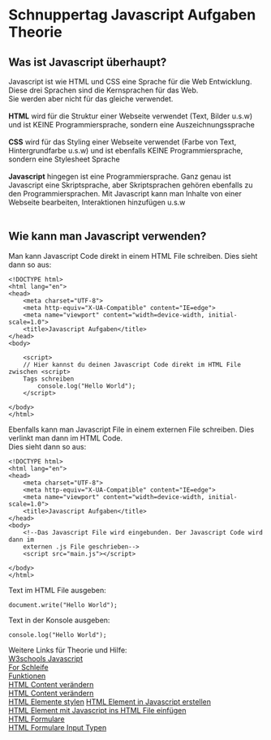 <h1>Schnuppertag Javascript Aufgaben Theorie</h1>

<h2>Was ist Javascript überhaupt?</h2>
Javascript ist wie HTML und CSS eine Sprache für die Web Entwicklung. Diese drei Sprachen sind die Kernsprachen für das Web.<br>
Sie werden aber nicht für das gleiche verwendet.<br><br>
<b>HTML</b> wird für die Struktur einer Webseite verwendet (Text, Bilder u.s.w) und ist KEINE Programmiersprache, sondern eine Auszeichnungssprache <br><br>
<b>CSS</b> wird für das Styling einer Webseite verwendet (Farbe von Text, Hintergrundfarbe u.s.w) und ist ebenfalls KEINE Programmiersprache, sondern eine Stylesheet Sprache <br><br>
<b>Javascript</b> hingegen ist eine Programmiersprache. Ganz genau ist Javascript eine Skriptsprache, aber Skriptsprachen gehören ebenfalls zu den Programmiersprachen.
Mit Javascript kann man Inhalte von einer Webseite bearbeiten, Interaktionen hinzufügen u.s.w
<br><br>
<h2>Wie kann man Javascript verwenden?</h2>
Man kann Javascript Code direkt in einem HTML File schreiben.
Dies sieht dann so aus:

```
<!DOCTYPE html>
<html lang="en">
<head>
    <meta charset="UTF-8">
    <meta http-equiv="X-UA-Compatible" content="IE=edge">
    <meta name="viewport" content="width=device-width, initial-scale=1.0">
    <title>Javascript Aufgaben</title>
</head>
<body>

    <script>
    // Hier kannst du deinen Javascript Code direkt im HTML File zwischen <script>
    Tags schreiben
        console.log("Hello World");
    </script>

</body>
</html>
````

Ebenfalls kann man Javascript File in einem externen File schreiben. Dies verlinkt man dann im HTML Code. <br>Dies sieht dann so aus:
```
<!DOCTYPE html>
<html lang="en">
<head>
    <meta charset="UTF-8">
    <meta http-equiv="X-UA-Compatible" content="IE=edge">
    <meta name="viewport" content="width=device-width, initial-scale=1.0">
    <title>Javascript Aufgaben</title>
</head>
<body>
    <!--Das Javascript File wird eingebunden. Der Javascript Code wird dann im 
    externen .js File geschrieben-->
    <script src="main.js"></script>

</body>
</html>
```

Text im HTML File ausgeben: 
```
document.write("Hello World");
```
Text in der Konsole ausgeben:
```
console.log("Hello World");
```
Weitere Links für Theorie und Hilfe:<br>
<a href="https://www.w3schools.com/js/default.asp">W3schools Javascript</a><br>
<a href="https://www.w3schools.com/js/js_loop_for.asp">For Schleife</a><br>
<a href="https://www.w3schools.com/js/js_functions.asp">Funktionen</a><br>
<a href="https://www.w3schools.com/js/js_intro.asp">HTML Content verändern</a><br>
<a href="https://www.w3schools.com/jsref/met_document_queryselector.asp">HTML Content verändern</a><br>
<a href="https://www.w3schools.com/jsref/prop_html_style.asp">HTML Elemente stylen</a>
<a href="https://www.w3schools.com/jsref/met_document_createelement.asp">HTML Element in Javascript erstellen</a><br>
<a href="https://www.w3schools.com/jsref/met_node_appendchild.asp">HTML Element mit Javascript ins HTML File einfügen</a><br>
<a href="https://www.w3schools.com/html/html_forms.asp">HTML Formulare</a><br>
<a href="https://www.w3schools.com/html/html_form_input_types.asp">HTML Formulare Input Typen</a>